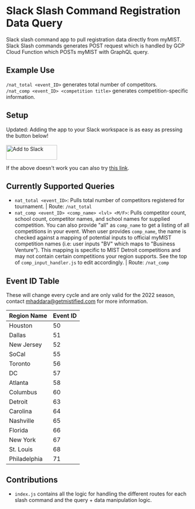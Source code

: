 # Slack Slash Command Registration Data Query
Slack slash command app to pull registration data directly from myMIST. Slack Slash commands generates POST request which is handled by GCP Cloud Function which POSTs myMIST with GraphQL query.

## Example Use
`/nat_total <event_ID>` generates total number of competitors.  
`/nat_comp <event_ID> <competition title>` generates competition-specific information.

## Setup
Updated: Adding the app to your Slack workspace is as easy as pressing the button below!
<br>
<br>
<a href="https://slack.com/oauth/v2/authorize?client_id=9051026354.3028883127907&scope=commands,chat:write&user_scope="><img alt="Add to Slack" height="40" width="139" src="https://platform.slack-edge.com/img/add_to_slack.png" srcSet="https://platform.slack-edge.com/img/add_to_slack.png 1x, https://platform.slack-edge.com/img/add_to_slack@2x.png 2x" /></a>

If the above doesn't work you can also try [this link](https://slack.com/oauth/v2/authorize?client_id=9051026354.3028883127907&scope=commands,chat:write&user_scope=).

## Currently Supported Queries
* `nat_total <event_ID>`: Pulls total number of competitors registered for tournament. | Route: `/nat_total`
* `nat_comp <event_ID> <comp_name> <lvl> <M/F>`: Pulls competitor count, school count, competitor names, and school names for supplied competition. You can also provide "all" as `comp_name` to get a listing of all competitions in your event. When user provides `comp_name`, the name is checked against a mapping of potential inputs to official myMIST competition names (i.e: user inputs "BV" which maps to "Business Venture"). This mapping is specific to MIST Detroit competitions and may not contain certain competitions your region supports. See the top of `comp_input_handler.js` to edit accordingly. | Route: `/nat_comp`

## Event ID Table
These will change every cycle and are only valid for the 2022 season, contact mhaddara@getmistified.com for more information.

| **Region Name** | **Event ID** |
|-----------------|--------------|
|Houston|50
|Dallas|51
|New Jersey|52
|SoCal|55
|Toronto|56
|DC|57
|Atlanta|58
|Columbus|60
|Detroit|63
|Carolina|64
|Nashville|65
|Florida|66
|New York|67
|St. Louis|68
|Philadelphia|71

## Contributions
* `index.js` contains all the logic for handling the different routes for each slash command and the query + data manipulation logic.
